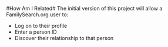 #How Am I Related#
The initial version of this project will allow a FamilySearch.org user to: 
* Log on to their profile
* Enter a person ID
* Discover their relationship to that person
